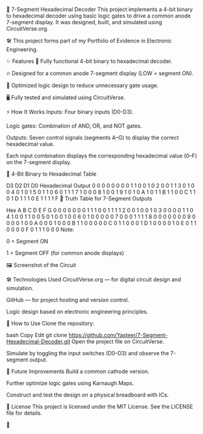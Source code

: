 🔢 7-Segment Hexadecimal Decoder
This project implements a 4-bit binary to hexadecimal decoder using basic logic gates to drive a common anode 7-segment display.
It was designed, built, and simulated using CircuitVerse.org.

🛠️ This project forms part of my Portfolio of Evidence in Electronic Engineering.

✨ Features
🔌 Fully functional 4-bit binary to hexadecimal decoder.

🔥 Designed for a common anode 7-segment display (LOW = segment ON).

🧠 Optimized logic design to reduce unnecessary gate usage.

🖥️ Fully tested and simulated using CircuitVerse.

⚡ How It Works
Inputs: Four binary inputs (D0-D3).

Logic gates: Combination of AND, OR, and NOT gates.

Outputs: Seven control signals (segments A–G) to display the correct hexadecimal value.

Each input combination displays the corresponding hexadecimal value (0–F) on the 7-segment display.

🧮 4-Bit Binary to Hexadecimal Table

D3	D2	D1	D0	Hexadecimal Output
0	0	0	0	0
0	0	0	1	1
0	0	1	0	2
0	0	1	1	3
0	1	0	0	4
0	1	0	1	5
0	1	1	0	6
0	1	1	1	7
1	0	0	0	8
1	0	0	1	9
1	0	1	0	A
1	0	1	1	B
1	1	0	0	C
1	1	0	1	D
1	1	1	0	E
1	1	1	1	F
🧩 Truth Table for 7-Segment Outputs

Hex	A	B	C	D	E	F	G
0	0	0	0	0	0	0	1
1	1	0	0	1	1	1	1
2	0	0	1	0	0	1	0
3	0	0	0	0	1	1	0
4	1	0	0	1	1	0	0
5	0	1	0	0	1	0	0
6	0	1	0	0	0	0	0
7	0	0	0	1	1	1	1
8	0	0	0	0	0	0	0
9	0	0	0	0	1	0	0
A	0	0	0	1	0	0	0
B	1	1	0	0	0	0	0
C	0	1	1	0	0	0	1
D	1	0	0	0	0	1	0
E	0	1	1	0	0	0	0
F	0	1	1	1	0	0	0
Note:

0 = Segment ON

1 = Segment OFF (for common anode displays)

🖼️ Screenshot of the Circuit

🛠️ Technologies Used
CircuitVerse.org — for digital circuit design and simulation.

GitHub — for project hosting and version control.

Logic design based on electronic engineering principles.

🚀 How to Use
Clone the repository:

bash
Copy
Edit
git clone https://github.com/Yasteer/7-Segment-Hexadecimal-Decoder.git
Open the project file on CircuitVerse.

Simulate by toggling the input switches (D0–D3) and observe the 7-segment output.

🔮 Future Improvements
Build a common cathode version.

Further optimize logic gates using Karnaugh Maps.

Construct and test the design on a physical breadboard with ICs.

📜 License
This project is licensed under the MIT License. See the LICENSE file for details.

🎯
